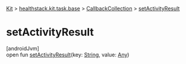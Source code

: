 
[Kit](../../../kit.html) > [healthstack.kit.task.base](../index.html) > [CallbackCollection](index.html) > [setActivityResult](set-activity-result.html)



# setActivityResult



[androidJvm]\
open fun [setActivityResult](set-activity-result.html)(key: [String](https://kotlinlang.org/api/latest/jvm/stdlib/kotlin/-string/index.html), value: [Any](https://kotlinlang.org/api/latest/jvm/stdlib/kotlin/-any/index.html))




